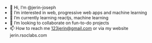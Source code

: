 - 👋 Hi, I’m @jerin-joseph
- 👀 I’m interested in web, progressive web apps and machine learning
- 🌱 I’m currently learning reactjs, machine learning 
- 💞️ I’m looking to collaborate on fun-to-do projects
- 📫 How to reach me 123jerin@gmail.com or via my website jerin.rsoclabs.com

<!---
jerin-joseph/jerin-joseph is a ✨ special ✨ repository because its `README.md` (this file) appears on your GitHub profile.
You can click the Preview link to take a look at your changes.
--->
